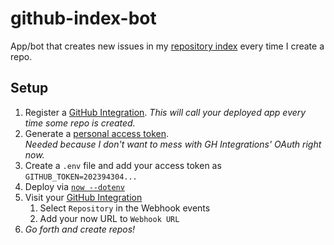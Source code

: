 # github-index-bot

App/bot that creates new issues in my [repository index](https://github.com/bfred-it/index) every time I create a repo.

## Setup

1. Register a [GitHub Integration](https://github.com/settings/integrations).
    _This will call your deployed app every time some repo is created._
2. Generate a [personal access token](https://github.com/settings/tokens).  
    _Needed because I don't want to mess with GH Integrations' OAuth right now._
3. Create a `.env` file and add your access token as `GITHUB_TOKEN=202394304...`
4. Deploy via [`now --dotenv`](https://github.com/zeit/now-cli)  
5. Visit your [GitHub Integration](https://github.com/settings/integrations)
    1. Select `Repository` in the Webhook events
    2. Add your now URL to `Webhook URL`
6. _Go forth and create repos!_
